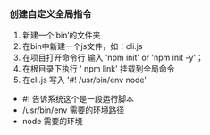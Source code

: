 ### 创建自定义全局指令
1. 新建一个‘bin’的文件夹
2. 在bin中新建一个js文件，如：cli.js
3. 在项目打开命令行 输入 'npm init' or 'npm init -y'；
4. 在根目录下执行 ' npm link' 挂载到全局命令
5. 在cli.js 写入 '#! /usr/bin/env node' 
- #! 告诉系统这个是一段运行脚本
- /usr/bin/env 需要的环境路径
- node 需要的环境